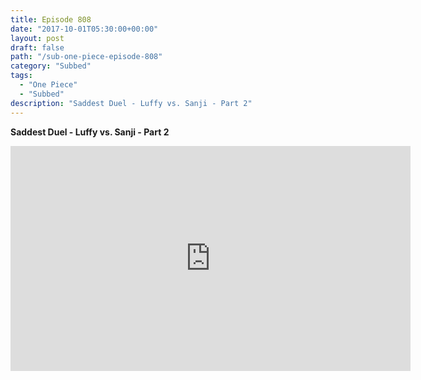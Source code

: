 ```yaml
---
title: Episode 808
date: "2017-10-01T05:30:00+00:00"
layout: post
draft: false
path: "/sub-one-piece-episode-808"
category: "Subbed"
tags:
  - "One Piece"
  - "Subbed"
description: "Saddest Duel - Luffy vs. Sanji - Part 2"
---
```


**Saddest Duel - Luffy vs. Sanji - Part 2**

<iframe width="640" height="360" src="https://www.rapidvideo.com/e/G6FRPH2BF6" frameborder="0" marginwidth=0 marginheight=0 scrolling=no allowfullscreen></iframe>

